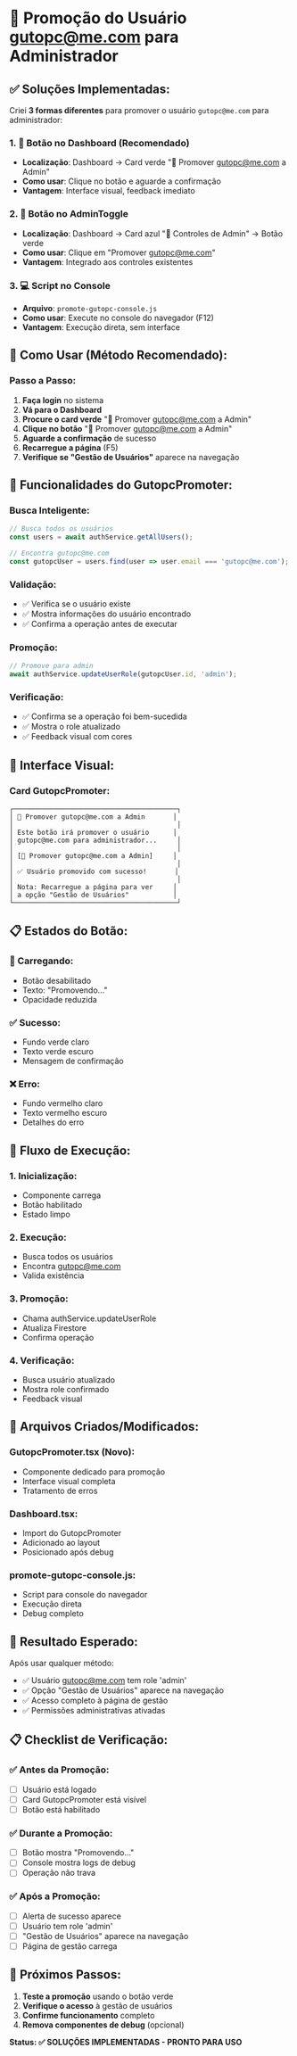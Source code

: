 # 🚀 Promoção do Usuário gutopc@me.com para Administrador

## ✅ **Soluções Implementadas:**

Criei **3 formas diferentes** para promover o usuário `gutopc@me.com` para administrador:

### **1. 🎯 Botão no Dashboard (Recomendado)**
- **Localização**: Dashboard → Card verde "🚀 Promover gutopc@me.com a Admin"
- **Como usar**: Clique no botão e aguarde a confirmação
- **Vantagem**: Interface visual, feedback imediato

### **2. 🔧 Botão no AdminToggle**
- **Localização**: Dashboard → Card azul "🔧 Controles de Admin" → Botão verde
- **Como usar**: Clique em "Promover gutopc@me.com"
- **Vantagem**: Integrado aos controles existentes

### **3. 💻 Script no Console**
- **Arquivo**: `promote-gutopc-console.js`
- **Como usar**: Execute no console do navegador (F12)
- **Vantagem**: Execução direta, sem interface

## 🎯 **Como Usar (Método Recomendado):**

### **Passo a Passo:**
1. **Faça login** no sistema
2. **Vá para o Dashboard**
3. **Procure o card verde** "🚀 Promover gutopc@me.com a Admin"
4. **Clique no botão** "🚀 Promover gutopc@me.com a Admin"
5. **Aguarde a confirmação** de sucesso
6. **Recarregue a página** (F5)
7. **Verifique se "Gestão de Usuários"** aparece na navegação

## 🔧 **Funcionalidades do GutopcPromoter:**

### **Busca Inteligente:**
```typescript
// Busca todos os usuários
const users = await authService.getAllUsers();

// Encontra gutopc@me.com
const gutopcUser = users.find(user => user.email === 'gutopc@me.com');
```

### **Validação:**
- ✅ Verifica se o usuário existe
- ✅ Mostra informações do usuário encontrado
- ✅ Confirma a operação antes de executar

### **Promoção:**
```typescript
// Promove para admin
await authService.updateUserRole(gutopcUser.id, 'admin');
```

### **Verificação:**
- ✅ Confirma se a operação foi bem-sucedida
- ✅ Mostra o role atualizado
- ✅ Feedback visual com cores

## 🎨 **Interface Visual:**

### **Card GutopcPromoter:**
```
┌─────────────────────────────────────────┐
│ 🚀 Promover gutopc@me.com a Admin       │
│                                         │
│ Este botão irá promover o usuário      │
│ gutopc@me.com para administrador...     │
│                                         │
│ [🚀 Promover gutopc@me.com a Admin]     │
│                                         │
│ ✅ Usuário promovido com sucesso!       │
│                                         │
│ Nota: Recarregue a página para ver     │
│ a opção "Gestão de Usuários"           │
└─────────────────────────────────────────┘
```

## 📋 **Estados do Botão:**

### **🔄 Carregando:**
- Botão desabilitado
- Texto: "Promovendo..."
- Opacidade reduzida

### **✅ Sucesso:**
- Fundo verde claro
- Texto verde escuro
- Mensagem de confirmação

### **❌ Erro:**
- Fundo vermelho claro
- Texto vermelho escuro
- Detalhes do erro

## 🚀 **Fluxo de Execução:**

### **1. Inicialização:**
- Componente carrega
- Botão habilitado
- Estado limpo

### **2. Execução:**
- Busca todos os usuários
- Encontra gutopc@me.com
- Valida existência

### **3. Promoção:**
- Chama authService.updateUserRole
- Atualiza Firestore
- Confirma operação

### **4. Verificação:**
- Busca usuário atualizado
- Mostra role confirmado
- Feedback visual

## 🔧 **Arquivos Criados/Modificados:**

### **GutopcPromoter.tsx (Novo):**
- Componente dedicado para promoção
- Interface visual completa
- Tratamento de erros

### **Dashboard.tsx:**
- Import do GutopcPromoter
- Adicionado ao layout
- Posicionado após debug

### **promote-gutopc-console.js:**
- Script para console do navegador
- Execução direta
- Debug completo

## 🎯 **Resultado Esperado:**

Após usar qualquer método:
- ✅ Usuário gutopc@me.com tem role 'admin'
- ✅ Opção "Gestão de Usuários" aparece na navegação
- ✅ Acesso completo à página de gestão
- ✅ Permissões administrativas ativadas

## 📋 **Checklist de Verificação:**

### **✅ Antes da Promoção:**
- [ ] Usuário está logado
- [ ] Card GutopcPromoter está visível
- [ ] Botão está habilitado

### **✅ Durante a Promoção:**
- [ ] Botão mostra "Promovendo..."
- [ ] Console mostra logs de debug
- [ ] Operação não trava

### **✅ Após a Promoção:**
- [ ] Alerta de sucesso aparece
- [ ] Usuário tem role 'admin'
- [ ] "Gestão de Usuários" aparece na navegação
- [ ] Página de gestão carrega

## 🎉 **Próximos Passos:**

1. **Teste a promoção** usando o botão verde
2. **Verifique o acesso** à gestão de usuários
3. **Confirme funcionamento** completo
4. **Remova componentes de debug** (opcional)

**Status: ✅ SOLUÇÕES IMPLEMENTADAS - PRONTO PARA USO**
